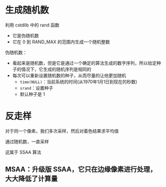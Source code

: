 # 生成随机数

利用 cstdlib 中的 rand 函数
- 它是伪随机数
- 它在 0 到 RAND_MAX 的范围内生成一个随机整数

伪随机数：
- 看起来是随机数，但是它是通过一个确定的算法生成的数字序列，所以给定种子的情况下，它生成的随机序列是相同的
- 每次可以重新设置随机数的种子，从而尽量的让他更加随机
	- `time(NULL)`：当前系统的时间(从1970年1月1日到现在的秒数)
	- `srand`：设置种子
	- 默认种子是 1

# 反走样

对于同一个像素，我们多次采样，然后对着色结果求平均值

通过随机数，一直采样

这属于 SSAA 算法

MSAA：升级版 SSAA，它只在边缘像素进行处理，大大降低了计算量
- 